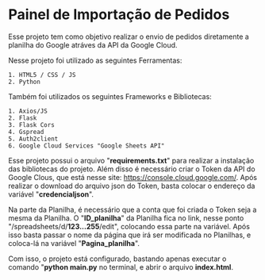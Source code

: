 # **Painel de Importação de Pedidos**

Esse projeto tem como objetivo realizar o envio de pedidos diretamente a planilha do Google atráves da API da Google Cloud.

  Nesse projeto foi utilizado as seguintes Ferramentas:
    
    1. HTML5 / CSS / JS
    2. Python

  Também foi utilizados os seguintes Frameworks e Bibliotecas:
  
    1. Axios/JS
    2. Flask
    3. Flask Cors
    4. Gspread
    5. Auth2client
    6. Google Cloud Services "Google Sheets API"

Esse projeto possui o arquivo "**requirements.txt**" para realizar a instalação das bibliotecas do projeto. Além disso é necessário
criar o Token da API do Google Clous, que está nesse site: https://console.cloud.google.com/.
Após realizar o download do arquivo json do Token, basta colocar o endereço da variável "**credencialjson**".

Na parte da Planilha, é necessário que a conta que foi criada o Token seja a mesma da Planilha. O "**ID_planilha**" da Planilha fica no link, nesse
ponto "/spreadsheets/d/**123...255**/edit", colocando essa parte na variável. Após isso basta passar o nome da página que irá ser modificada no Planilhas,
e coloca-lá na variável "**Pagina_planilha**".

Com isso, o projeto está configurado, bastando apenas executar o comando "**python main.py** no terminal, e abrir o arquivo **index.html**.
